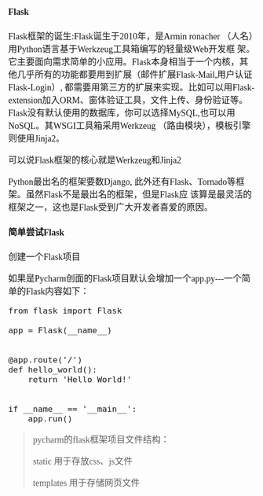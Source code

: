 <font size = 4 face = "黑体">

#### Flask

Flask框架的诞生:Flask诞生于2010年，是Armin ronacher （人名）用Python语言基于Werkzeug工具箱编写的轻量级Web开发框 架。它主要面向需求简单的小应用。Flask本身相当于一个内核，其他几乎所有的功能都要用到扩展（邮件扩展Flask-Mail,用户认证Flask-Login）, 都需要用第三方的扩展来实现。比如可以用Flask-extension加入ORM、窗体验证工具，文件上传、身份验证等。
Flask没有默认使用的数据库，你可以选择MySQL,也可以用NoSQL。其WSGI工具箱采用Werkzeug （路由模块），模板引擎则使用Jinja2。

可以说Flask框架的核心就是Werkzeug和Jinja2

Python最出名的框架要数Django, 此外还有Flask、Tornado等框架。虽然Flask不是最出名的框架，但是Flask应 该算是最灵活的框架之一，这也是Flask受到广大开发者喜爱的原因。




#### 简单尝试Flask

创建一个Flask项目

如果是Pycharm创面的Flask项目默认会增加一个app.py---一个简单的Flask内容如下：

```
from flask import Flask

app = Flask(__name__)


@app.route('/')
def hello_world():
    return 'Hello World!'


if __name__ == '__main__':
    app.run()
```


> pycharm的flask框架项目文件结构：
> 
> static 用于存放css、js文件
> 
> templates 用于存储网页文件




</font>